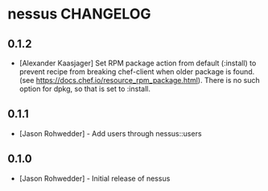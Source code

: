 nessus CHANGELOG
================

0.1.2
-----
- [Alexander Kaasjager] Set RPM package action from default (:install) to prevent recipe from breaking chef-client when older package is found.
	(see https://docs.chef.io/resource_rpm_package.html). There is no such option for dpkg, so that is set to :install.

0.1.1
-----
- [Jason Rohwedder] - Add users through nessus::users


0.1.0
-----
- [Jason Rohwedder] - Initial release of nessus
